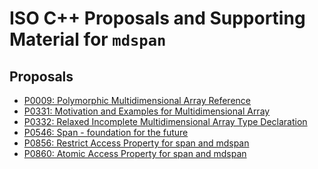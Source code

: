 
ISO C++ Proposals and Supporting Material for `mdspan`
======================================================

Proposals
---------

- [P0009: Polymorphic Multidimensional Array Reference](https://github.com/kokkos/array_ref/blob/master/proposals/P0009.rst)
- [P0331: Motivation and Examples for Multidimensional Array](https://github.com/kokkos/array_ref/blob/master/proposals/P0331.rst)
- [P0332: Relaxed Incomplete Multidimensional Array Type Declaration](https://kokkos.github.io/array_ref/proposals/P0332.html)
- [P0546: Span - foundation for the future](https://github.com/kokkos/array_ref/blob/master/proposals/P0546.rst)
- [P0856: Restrict Access Property for span and mdspan](https://kokkos.github.io/array_ref/proposals/P0856.html)
- [P0860: Atomic Access Property for span and mdspan](https://github.com/kokkos/array_ref/blob/master/proposals/P0860.rst)
